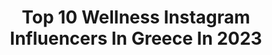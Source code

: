---
title: Top 10 Wellness Instagram Influencers In Greece In 2023
description: >-
  Find top wellness Instagram influencers in Greece in 2023. Most popular hashtags: #wellness #greece #healthyliving #fitness.
platform: Instagram
hits: 20
text_top: Discover the top-rated Instagram profiles on inBeat.
text_bottom: Our search engine holds 20 Instagram influencers like this in Greece for you to contact.
profiles:
  - username: "nadiaboule"
    fullname: >-
      Nadia Boule
    bio: >-
      Life is what happens to you when you're busy making other plans. Wellness lifestyle lover @b_bynadiaboule
    location: "Greece"
    followers: 158914
    engagement: 794
    commentsToLikes: 0.008893
    id: ck0vzvoqfb4gu0i19yceak34d
    verified: false
    hashtags: "#flowers, #modernparents, #9monthspregnant, #readytopop"
  - username: "maria_louiza_real"
    fullname: >-
      Maria Louiza Vourou
    bio: >-
      📺 Tv Presenter 📻 Radio producer 🥑Founder @thehealthyplan.gr 🤸‍♀️ Pilates instructor 🍇Wellness influencer 👶🏻 Jason’s mom
    location: "Greece"
    followers: 87993
    engagement: 157
    commentsToLikes: 0.032473
    id: ck55n9iwk5quk0i11bdztjjlt
    verified: false
    hashtags: "#wellness, #december, #mood, #motivation"
  - username: "themomdiary"
    fullname: >-
      The Mom Diary - Greek Family
    bio: >-
      Meggie Greek/Canadian Mom of 2 boys Raw motherhood🤱 Lifestyle 🕶 Wellness🌿 Selfcare💗 Mental health⚖️ Traveling ✈️ YouTube👇
    location: "Greece"
    followers: 11576
    engagement: 953
    commentsToLikes: 0.122528
    id: ck5q40ewhn6qm0i113xdjlzan
    verified: false
    hashtags: "#greeklifestyle, #greeksummer, #greekfamily, #greekbeaches"
  - username: "alexiazaradouka"
    fullname: >-
      Alexia Zaradouka🐰
    bio: >-
      ▪️Editor/Founder www.bodyandsoul.gr ▪️TV Beauty Expert ▪️Video Creator & Podcaster ▪️Beauty, Wellness & Holistic Editor/Blogger
    location: "Greece"
    followers: 36990
    engagement: 508
    commentsToLikes: 0.810889
    id: ck0twck3jew3t0i19hp4vee2e
    verified: false
    hashtags: "#beauty, #lidlplusapp, #roomiesmega, #tv"
  - username: "cat_laspa"
    fullname: >-
      Laspa Katerina
    bio: >-
      Founder of @keepupgr #wellnessfitness #tvpresenter #journalist #storytelling #real moments #momoftwo
    location: "Greece"
    followers: 34519
    engagement: 389
    commentsToLikes: 0.017026
    id: ck5pvicr3i0my0i11othz63u5
    verified: false
    hashtags: "#swimsuit, #onthebeach, #body, #dinner"
  - username: "vasilis_bnb"
    fullname: >-
      Vasilis B&B training
    bio: >-
      _ ⬛ Brain and body training __ find the balance ⬛ _ _ Fitness ♦️ Design ♦️ Wellness ♦️ Travel _ 🔵 ATHENS 🔵 GREECE 🇬🇷 Colaborator
    location: "Greece"
    followers: 18448
    engagement: 537
    commentsToLikes: 0.098974
    id: ck5zkgco8jfke0i14a3gye4cq
    verified: false
    hashtags: "#cycladicstyle, #mykonoslife, #greekminimalism, #cycladicdesign"
  - username: "fitness_motivation_hellas"
    fullname: >-
      www.fmh.gr
    bio: >-
      Άρθρα για Fitness, Nutrition,Physio, Events+MOTIVATION 💪 Follow us 👊 Tag Us #fitnessmotivationhellas Βρες επαγγελματία ⬇️ στον χώρο του wellness🔝
    location: "Greece"
    followers: 26913
    engagement: 542
    commentsToLikes: 0.003595
    id: ck6trvsg11dj60j711wugo4yg
    verified: false
    hashtags: "#beyourbestversion, #exercise, #athens, #fitness"
  - username: "evangelia_tsiorlida"
    fullname: >-
      Εvangelia Tsiorlida
    bio: >-
      • Journalist • Tv presenter • • Radio Producer on Music 89,2 • • Everyday at 10:00 - 14:00 • • Youtube channel ⬇️
    location: "Greece"
    followers: 48394
    engagement: 479
    commentsToLikes: 0.096511
    id: ck5c5fpy33e330i119hjt6o2u
    verified: false
    hashtags: "#outdoor, #fitness, #naturelovers, #sunny"
  - username: "mariada.s.pieridi"
    fullname: >-
      MARIADA PIERIDI SOI
    bio: >-
      MUSICIAN CERTIFIED YOGA TEACHER .YAI. founder: @athloyoga SUSTAINABLE CITIZEN FOOD TRAVELER
    location: "Greece"
    followers: 49498
    engagement: 236
    commentsToLikes: 0.019785
    id: ck13cg5ct06bk0i19ocmb7ide
    verified: true
    hashtags: "#staypositive, #singer, #yoga, #influencer"
  - username: "efi_koloverou_dietitian"
    fullname: >-
      Dr Efi Koloverou
    bio: >-
      🍏 Ιδιοκτήτρια κέντρου NutriClinic 🎓 Διδάκτωρ & τ. Επιστ. συνεργάτιδα, Χαροκόπειο Πανεπιστήμιο 👩‍⚕️Εξειδίκευση: Παχυσαρκία-Διαβήτης 📌 Μετεκπαίδευση USA
    location: "Greece"
    followers: 44555
    engagement: 444
    commentsToLikes: 0.035971
    id: ck5zn51abnspg0i14ob50s6ej
    verified: false
    hashtags: "#tadeefi, #nutritionlessons, #lent, #greekstagram"
---